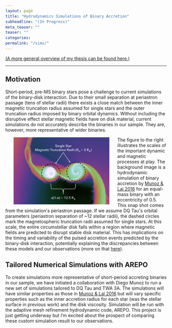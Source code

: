 ```yaml
---
layout: page
title: "Hydrodynamics Simulations of Binary Accretion"
subheadline: "(In Progress)"
meta_teaser: ""
teaser: ""
categories:
permalink: "/sims/"
---
```

<a href='https://tofflemire.github.io/research/'>(A more general overview of my thesis can be found here.)</a>
<hr>

## Motivation
Short-period, pre-MS binary stars pose a challenge to current simulations of the binary-disk interaction. Due to their small separation at periastron passage (tens of stellar radii) there exists a close match between the inner magnetic truncation radius assumed for single stars and the outer truncation radius imposed by binary orbital dynamics. Without including the disruptive effect stellar magnetic fields have on disk material, current simulations do not accurately describe the binaries in our sample. They are, however, more representative of wider binaries. 

<img src="/local_files/Model_mag.png" width="300" ALIGN="left" HSPACE="25" /> 
The figure to the right illustrates the scales of the important dynamic and magnetic processes at play. The background image is a hydrodynamic simulation of binary accretion by <a href='http://adsabs.harvard.edu/abs/2016ApJ...827...43M' target='blank'>Munoz & Lai 2016</a> for an equal-mass binary with an eccentricity of 0.5. This snap shot comes from the simulation's periastron passage. If we assume DQ Tau's orbital parameters (periastron separation of ~12 stellar radii), the dashed circles mark the magnetospheric truncation radii assumed for single stars. At this scale, the entire circumstellar disk falls within a region where magnetic fields are predicted to disrupt stable disk material. This has implications on the timing and variability of the pulsed accretion events predicted by the binary-disk interaction, potentially explaining the discrepancies between these models and our observations (more on that <a href='https://tofflemire.github.io/photometry/'>here</a>).

## Tailored Numerical Simulations with AREPO
To create simulations more representative of short-period accreting binaries in our sample, we have initiated a collaboration with Diego Munoz to run a new set of simulations tailored to DQ Tau and TWA 3A. The simulations will have similar properties as those in <a href='http://adsabs.harvard.edu/abs/2016ApJ...827...43M' target='blank'>Munoz & Lai 2016</a> but will vary specific properties such as the inner accretion radius for each star (was the stellar surface in previous work) and the disk viscosity. Simulation will be run with the adaptive mesh refinement hydrodynamic code, AREPO. This project is just getting underway but I’m excited about the prospect of comparing these custom simulation result to our observations.


